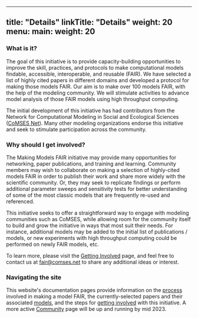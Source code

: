 
---
title: "Details"
linkTitle: "Details"
weight: 20
menu:
  main:
    weight: 20
---

### __What is it?__
The goal of this initiative is to provide capacity-building opportunities to improve the skill, practices, and protocols to make computational models findable, accessible, interoperable, and reusable (FAIR). We have selected a list of highly cited papers in different domains and developed a protocol for making those models FAIR. Our aim is to make over 100 models FAIR, with the help of the modeling community. We will stimulate activities to advance model analysis of those FAIR models using high throughput computing.

The initial development of this initiative has had contributors from the Network for Computational Modeling in Social and Ecological Sciences ([CoMSES Net](https://comses.net)). Many other modeling organizations endorse this initiative and seek to stimulate participation across the community.

### __Why should I get involved?__
The Making Models FAIR initiative may provide many opportunities for networking, paper publications, and training and learning. Community members may wish to collaborate on making a selection of highly-cited models FAIR in order to publish their work and share more widely with the scientific community. Or, they may seek to replicate findings or perform additional parameter sweeps and sensitivity tests for better understanding of some of the most classic models that are frequently re-used and referenced.

This initiative seeks to offer a straightforward way to engage with modeling communities such as CoMSES, while allowing room for the community itself to build and grow the initiative in ways that most suit their needs. For instance, additional models may be added to the initial list of publications / models, or new experiments with high throughput computing could be performed on newly FAIR models, etc.

To learn more, please visit the [Getting Involved](/docs/getting-involved/) page, and feel free to contact us at fair@comses.net to share any additional ideas or interest.


### __Navigating the site__
This website's documentation pages provide information on the [process](/docs/process/) involved in making a model FAIR, the currently-selected papers and their associated [models](/docs/models/), and the steps for [getting involved](/docs/getting-involved/) with this initiative. A more active [Community](/community/) page will be up and running by mid 2023.
